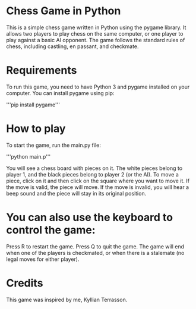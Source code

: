 # Chess Game in Python
This is a simple chess game written in Python using the pygame library. It allows two players to play chess on the same computer, or one player to play against a basic AI opponent. The game follows the standard rules of chess, including castling, en passant, and checkmate.

# Requirements
To run this game, you need to have Python 3 and pygame installed on your computer. You can install pygame using pip:

'''pip install pygame'''

# How to play
To start the game, run the main.py file:

'''python main.p'''

You will see a chess board with pieces on it. The white pieces belong to player 1, and the black pieces belong to player 2 (or the AI). To move a piece, click on it and then click on the square where you want to move it. If the move is valid, the piece will move. If the move is invalid, you will hear a beep sound and the piece will stay in its original position.

# You can also use the keyboard to control the game:

Press R to restart the game.
Press Q to quit the game.
The game will end when one of the players is checkmated, or when there is a stalemate (no legal moves for either player).

# Credits
This game was inspired by me, Kyllian Terrasson.